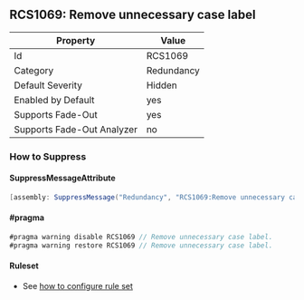 ## RCS1069: Remove unnecessary case label

Property | Value
--- | --- 
Id | RCS1069
Category | Redundancy
Default Severity | Hidden
Enabled by Default | yes
Supports Fade-Out | yes
Supports Fade-Out Analyzer | no

### How to Suppress

#### SuppressMessageAttribute

```csharp
[assembly: SuppressMessage("Redundancy", "RCS1069:Remove unnecessary case label.", Justification = "<Pending>")]
```

#### \#pragma

```csharp
#pragma warning disable RCS1069 // Remove unnecessary case label.
#pragma warning restore RCS1069 // Remove unnecessary case label.
```

#### Ruleset

* See [how to configure rule set](../HowToConfigureAnalyzers.md)
